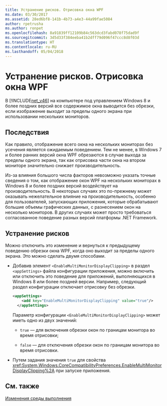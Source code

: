 ```yaml
---
title: Устранение рисков. Отрисовка окна WPF
ms.date: 03/30/2017
ms.assetid: 28ed6bf8-141b-4b73-a4e3-44a99fae5084
author: rpetrusha
ms.author: ronpet
ms.openlocfilehash: 8a91839ff12109b84c563dcd3fabd078f75dad9f
ms.sourcegitcommit: 3d5d33f384eeba41b2dff79d096f47ccc8d8f03d
ms.translationtype: HT
ms.contentlocale: ru-RU
ms.lasthandoff: 05/04/2018
---
```

# <a name="mitigation-wpf-window-rendering"></a>Устранение рисков. Отрисовка окна WPF
В [!INCLUDE[net_v46](../../../includes/net-v46-md.md)] на компьютере под управлением Windows 8 и более поздних версий все содержимое окна выводится без обрезки, если изображение выходит за пределы одного экрана при использовании нескольких мониторов.  
  
## <a name="impact"></a>Последствия  
 Как правило, отображение всего окна на нескольких мониторах без усечения является ожидаемым поведением. Тем не менее, в Windows 7 и более ранних версий окна WPF обрезаются в случае выхода за пределы одного экрана, так как отрисовка части окна на втором мониторе значительно снижает производительность.  
  
 Из-за влияния большого числа факторов невозможно указать точные сведения о том, как отображение окон WPF на нескольких мониторах в Windows 8 и более поздних версий воздействует на производительность. В некоторых случаях это по-прежнему может оказывать нежелательное влияние на производительность, особенно для пользователей, запускающих приложения, которые обрабатывают большие объемы графических данных, с разнесением окон на несколько мониторов. В других случаях может просто требоваться согласованное поведение разных версий платформы .NET Framework.  
  
## <a name="mitigation"></a>Устранение рисков  
 Можно отключить это изменение и вернуться к предыдущему поведению обрезки окна WPF, когда оно выходит за пределы одного экрана. Это можно сделать двумя способами.  
  
-   Добавив элемент `<EnableMultiMonitorDisplayClipping>` в раздел `<appSettings>` файла конфигурации приложения, можно включить или отключить это поведение для приложений, выполняющихся в Windows 8 или более поздней версии. Например, следующий раздел конфигурации отключает отрисовку без обрезки.  
  
    ```xml  
    <appSettings>  
        <add key="EnableMultiMonitorDisplayClipping" value="true"/>  
      </appSettings>  
    ```  
  
     Параметр конфигурации `<EnableMultiMonitorDisplayClipping>` может иметь одно из двух значений:  
  
    -   `true` — для включения обрезки окон по границам монитора во время отрисовки;  
  
    -   `false` — для отключения обрезки окон по границам монитора во время отрисовки.  
  
-   Путем задания значения `true` для свойства <xref:System.Windows.CoreCompatibilityPreferences.EnableMultiMonitorDisplayClipping%2A> при запуске приложения.  
  
## <a name="see-also"></a>См. также  
 [Изменения среды выполнения](../../../docs/framework/migration-guide/runtime-changes-in-the-net-framework-4-6.md)
